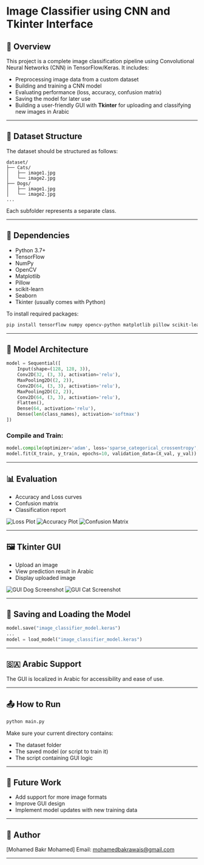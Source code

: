 # Image Classifier using CNN and Tkinter Interface

## 🧠 Overview

This project is a complete image classification pipeline using Convolutional Neural Networks (CNN) in TensorFlow/Keras. It includes:

* Preprocessing image data from a custom dataset
* Building and training a CNN model
* Evaluating performance (loss, accuracy, confusion matrix)
* Saving the model for later use
* Building a user-friendly GUI with **Tkinter** for uploading and classifying new images in Arabic

---

## 📁 Dataset Structure

The dataset should be structured as follows:

```
dataset/
├── Cats/
│   ├── image1.jpg
│   └── image2.jpg
├── Dogs/
│   ├── image1.jpg
│   └── image2.jpg
...
```

Each subfolder represents a separate class.

---

## 🔧 Dependencies

* Python 3.7+
* TensorFlow
* NumPy
* OpenCV
* Matplotlib
* Pillow
* scikit-learn
* Seaborn
* Tkinter (usually comes with Python)

To install required packages:

```bash
pip install tensorflow numpy opencv-python matplotlib pillow scikit-learn seaborn
```

---

## 🚀 Model Architecture

```python
model = Sequential([
    Input(shape=(128, 128, 3)),
    Conv2D(32, (3, 3), activation='relu'),
    MaxPooling2D((2, 2)),
    Conv2D(64, (3, 3), activation='relu'),
    MaxPooling2D((2, 2)),
    Conv2D(64, (3, 3), activation='relu'),
    Flatten(),
    Dense(64, activation='relu'),
    Dense(len(class_names), activation='softmax')
])
```

### Compile and Train:

```python
model.compile(optimizer='adam', loss='sparse_categorical_crossentropy', metrics=['accuracy'])
model.fit(X_train, y_train, epochs=10, validation_data=(X_val, y_val))
```

---

## 📊 Evaluation

* Accuracy and Loss curves
* Confusion matrix
* Classification report

![Loss Plot](Images/Loss%20Plot.png)
![Accuracy Plot](Images/Accuracy%20Plot.png)
![Confusion Matrix](Images/Confusion%20Matrix.png)

---

## 🖼️ Tkinter GUI

* Upload an image
* View prediction result in Arabic
* Display uploaded image

![GUI Dog Screenshot](images/DOG.png)
![GUI Cat Screenshot](images/CAT.png)

---

## 💾 Saving and Loading the Model

```python
model.save("image_classifier_model.keras")
...
model = load_model("image_classifier_model.keras")
```

---

## 🇸🇦 Arabic Support

The GUI is localized in Arabic for accessibility and ease of use.

---

## 📤 How to Run

```bash
python main.py
```

Make sure your current directory contains:

* The dataset folder
* The saved model (or script to train it)
* The script containing GUI logic

---

## 🙋 Future Work

* Add support for more image formats
* Improve GUI design
* Implement model updates with new training data

---

## 📌 Author

\[Mohamed Bakr Mohamed]
Email: [mohamedbakrawais@gmail.com](mohamedbakrawais@gmail.com)

---